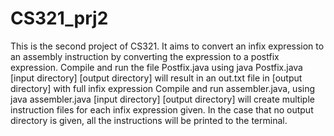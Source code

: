 # CS321_prj2
This is the second project of CS321. It aims to convert an infix expression to an assembly instruction by converting the expression to a postfix expression. 
Compile and run the file Postfix.java using java Postfix.java [input directory] [output directory] will result in an out.txt file in [output directory] with full infix expression
Compile and run assembler.java, using java assembler.java [input directory] [output directory] will create multiple instruction files for each infix expression given. In the case that
no output directory is given, all the instructions will be printed to the terminal. 
